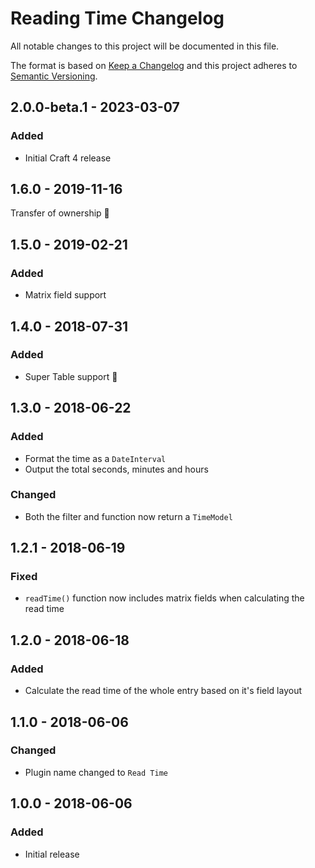 # Reading Time Changelog

All notable changes to this project will be documented in this file.

The format is based on [Keep a Changelog](http://keepachangelog.com/) and this project adheres to [Semantic Versioning](http://semver.org/).

## 2.0.0-beta.1 - 2023-03-07

### Added
- Initial Craft 4 release

## 1.6.0 - 2019-11-16

Transfer of ownership 👀

## 1.5.0 - 2019-02-21

### Added
- Matrix field support

## 1.4.0 - 2018-07-31

### Added
- Super Table support 🎉

## 1.3.0 - 2018-06-22

### Added
- Format the time as a `DateInterval`
- Output the total seconds, minutes and hours

### Changed
- Both the filter and function now return a `TimeModel`

## 1.2.1 - 2018-06-19

### Fixed
- `readTime()` function now includes matrix fields when calculating the read time

## 1.2.0 - 2018-06-18

### Added
- Calculate the read time of the whole entry based on it's field layout

## 1.1.0 - 2018-06-06

### Changed
- Plugin name changed to `Read Time`

## 1.0.0 - 2018-06-06

### Added
- Initial release
